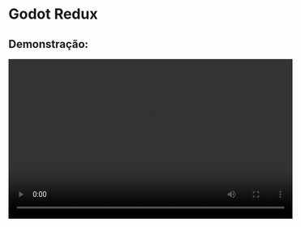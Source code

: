 # Godot Redux
## Demonstração:
<video width="560" height="315" controls>
  <source src="./data/2024-01-12 19-01-35.mp4" type="video/mp4">
  Seu navegador não suporta a tag de vídeo.
</video>
